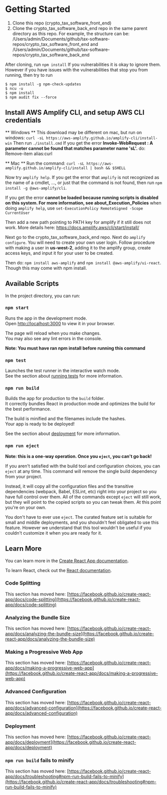 # Getting Started
1. Clone this repo (crypto_tax_software_front_end)
2. Clone the crypto_tax_software_back_end repo in the same parent directory as this repo. For example, the structure can be: /Users/admin/Documents/github/tax-software-repos/crypto_tax_software_front_end and /Users/admin/Documents/github/tax-software-repos/crypto_tax_software_back_end

After cloning, run `npm install`
If you vulnerabilities it is okay to ignore them. However if you have issues with the vulnerabilities that stop you from running, then try to run 
```
$ npm install -g npm-check-updates
$ ncu -u
$ npm install
$ npm audit fix --force
```

## Install AWS Amplify CLI, and setup AWS CLI credentials

** Windows **
This download may be different on mac, but run on windows: `curl -sL https://aws-amplify.github.io/amplify-cli/install-win`
Then run `./install.cmd`
If you get the error **Invoke-WebRequest : A parameter cannot be found that matches parameter name 'sL'.** do: Remove-item alias:curl

** Mac **
Run the command: `curl -sL https://aws-amplify.github.io/amplify-cli/install | bash && $SHELL`


Now try `amplify help`. If you get the error that `amplify` is not recognized as the name of a cmdlet, ..., or just that the command is not found, then run `npm install -g @aws-amplify/cli`.

If you get the error **cannot be loaded because running scripts is disabled on this system. For more 
information, see about_Execution_Policies** when doing `amplify help`, use `set-ExecutionPolicy RemoteSigned -Scope CurrentUser`

Then add a new path pointing to PATH key for amplify if it still does not work.
More details here: https://docs.amplify.aws/cli/start/install/

Next go to the crypto_tax_software_back_end repo.
Next do `amplify configure`. You will need to create your own user login.
Follow procedure with making a user in **us-west-2**, adding it to the amplify group, create access keys, and input it for your user to be created.

Then do: `npm install aws-amplify` and `npm install @aws-amplify/ui-react`. Though this may come with npm install.


## Available Scripts

In the project directory, you can run:

### `npm start`

Runs the app in the development mode.\
Open [http://localhost:3000](http://localhost:3000) to view it in your browser.

The page will reload when you make changes.\
You may also see any lint errors in the console.

**Note: You must have ran npm install before running this command**

### `npm test`

Launches the test runner in the interactive watch mode.\
See the section about [running tests](https://facebook.github.io/create-react-app/docs/running-tests) for more information.

### `npm run build`

Builds the app for production to the `build` folder.\
It correctly bundles React in production mode and optimizes the build for the best performance.

The build is minified and the filenames include the hashes.\
Your app is ready to be deployed!

See the section about [deployment](https://facebook.github.io/create-react-app/docs/deployment) for more information.

### `npm run eject`

**Note: this is a one-way operation. Once you `eject`, you can't go back!**

If you aren't satisfied with the build tool and configuration choices, you can `eject` at any time. This command will remove the single build dependency from your project.

Instead, it will copy all the configuration files and the transitive dependencies (webpack, Babel, ESLint, etc) right into your project so you have full control over them. All of the commands except `eject` will still work, but they will point to the copied scripts so you can tweak them. At this point you're on your own.

You don't have to ever use `eject`. The curated feature set is suitable for small and middle deployments, and you shouldn't feel obligated to use this feature. However we understand that this tool wouldn't be useful if you couldn't customize it when you are ready for it.

## Learn More

You can learn more in the [Create React App documentation](https://facebook.github.io/create-react-app/docs/getting-started).

To learn React, check out the [React documentation](https://reactjs.org/).

### Code Splitting

This section has moved here: [https://facebook.github.io/create-react-app/docs/code-splitting](https://facebook.github.io/create-react-app/docs/code-splitting)

### Analyzing the Bundle Size

This section has moved here: [https://facebook.github.io/create-react-app/docs/analyzing-the-bundle-size](https://facebook.github.io/create-react-app/docs/analyzing-the-bundle-size)

### Making a Progressive Web App

This section has moved here: [https://facebook.github.io/create-react-app/docs/making-a-progressive-web-app](https://facebook.github.io/create-react-app/docs/making-a-progressive-web-app)

### Advanced Configuration

This section has moved here: [https://facebook.github.io/create-react-app/docs/advanced-configuration](https://facebook.github.io/create-react-app/docs/advanced-configuration)

### Deployment

This section has moved here: [https://facebook.github.io/create-react-app/docs/deployment](https://facebook.github.io/create-react-app/docs/deployment)

### `npm run build` fails to minify

This section has moved here: [https://facebook.github.io/create-react-app/docs/troubleshooting#npm-run-build-fails-to-minify](https://facebook.github.io/create-react-app/docs/troubleshooting#npm-run-build-fails-to-minify)
